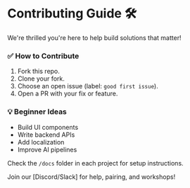 # Contributing Guide 🛠️

We're thrilled you're here to help build solutions that matter!

### ✅ How to Contribute
1. Fork this repo.
2. Clone your fork.
3. Choose an open issue (label: `good first issue`).
4. Open a PR with your fix or feature.

### 💡 Beginner Ideas
- Build UI components
- Write backend APIs
- Add localization
- Improve AI pipelines

Check the `/docs` folder in each project for setup instructions.

Join our [Discord/Slack] for help, pairing, and workshops!
